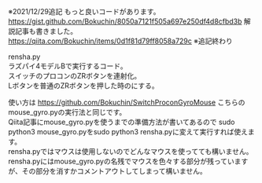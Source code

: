 ※2021/12/29追記
もっと良いコードがあります。
https://gist.github.com/Bokuchin/8050a7121f505a697e250df4d8cfbd3b
解説記事も書きました。
https://qiita.com/Bokuchin/items/0d1f81d79ff8058a729c
※追記終わり

rensha.py  
ラズパイ4モデルBで実行するコード。  
スイッチのプロコンのZRボタンを連射化。  
Lボタンを普通のZRボタンを押した時のにする。  
  
使い方は
https://github.com/Bokuchin/SwitchProconGyroMouse
こちらのmouse_gyro.pyの実行法と同じです。  
Qiita記事にmouse_gyro.pyを使うまでの準備方法が書いてあるので
sudo python3 mouse_gyro.pyをsudo python3 rensha.pyに変えて実行すれば使えます。  
rensha.pyではマウスは使用しないのでどんなマウスを使ってても構いません。  
rensha.pyにはmouse_gyro.pyの名残でマウスを色々する部分が残っていますが、その部分を消すかコメントアウトしてしまって構いません。
